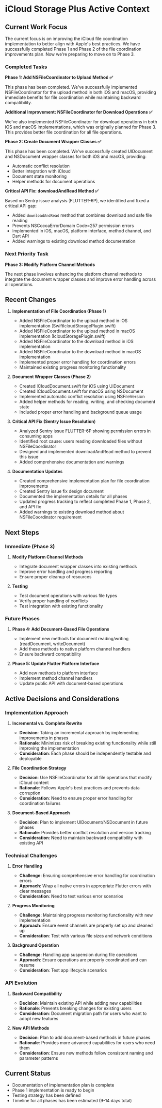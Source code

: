 # iCloud Storage Plus Active Context

## Current Work Focus

The current focus is on improving the iCloud file coordination implementation to better align with Apple's best practices. We have successfully completed Phase 1 and Phase 2 of the file coordination improvements plan. Now we're preparing to move on to Phase 3.

### Completed Tasks

**Phase 1: Add NSFileCoordinator to Upload Method ✅**

This phase has been completed. We've successfully implemented NSFileCoordinator for the upload method in both iOS and macOS, providing immediate benefits for file coordination while maintaining backward compatibility.

**Additional Improvement: NSFileCoordinator for Download Operations ✅**

We've also implemented NSFileCoordinator for download operations in both iOS and macOS implementations, which was originally planned for Phase 3. This provides better file coordination for all file operations.

**Phase 2: Create Document Wrapper Classes ✅**

This phase has been completed. We've successfully created UIDocument and NSDocument wrapper classes for both iOS and macOS, providing:
- Automatic conflict resolution
- Better integration with iCloud
- Document state monitoring
- Helper methods for document operations

**Critical API Fix: downloadAndRead Method ✅**

Based on Sentry issue analysis (FLUTTER-6P), we identified and fixed a critical API gap:
- Added `downloadAndRead` method that combines download and safe file reading
- Prevents NSCocoaErrorDomain Code=257 permission errors
- Implemented in iOS, macOS, platform interface, method channel, and Dart API
- Added warnings to existing download method documentation

### Next Priority Task

**Phase 3: Modify Platform Channel Methods**

The next phase involves enhancing the platform channel methods to integrate the document wrapper classes and improve error handling across all operations.

## Recent Changes

1. **Implementation of File Coordination (Phase 1)**
   - Added NSFileCoordinator to the upload method in iOS implementation (SwiftIcloudStoragePlugin.swift)
   - Added NSFileCoordinator to the upload method in macOS implementation (IcloudStoragePlugin.swift)
   - Added NSFileCoordinator to the download method in iOS implementation
   - Added NSFileCoordinator to the download method in macOS implementation
   - Implemented proper error handling for coordination errors
   - Maintained existing progress monitoring functionality

2. **Document Wrapper Classes (Phase 2)**
   - Created ICloudDocument.swift for iOS using UIDocument
   - Created ICloudDocument.swift for macOS using NSDocument
   - Implemented automatic conflict resolution using NSFileVersion
   - Added helper methods for reading, writing, and checking document state
   - Included proper error handling and background queue usage

3. **Critical API Fix (Sentry Issue Resolution)**
   - Analyzed Sentry issue FLUTTER-6P showing permission errors in consuming apps
   - Identified root cause: users reading downloaded files without NSFileCoordinator
   - Designed and implemented downloadAndRead method to prevent this issue
   - Added comprehensive documentation and warnings

4. **Documentation Updates**
   - Created comprehensive implementation plan for file coordination improvements
   - Created Sentry issue fix design document
   - Documented the implementation details for all phases
   - Updated progress tracking to reflect completed Phase 1, Phase 2, and API fix
   - Added warnings to existing download method about NSFileCoordinator requirement

## Next Steps

### Immediate (Phase 3)

1. **Modify Platform Channel Methods**
   - Integrate document wrapper classes into existing methods
   - Improve error handling and progress reporting
   - Ensure proper cleanup of resources

2. **Testing**
   - Test document operations with various file types
   - Verify proper handling of conflicts
   - Test integration with existing functionality

### Future Phases

1. **Phase 4: Add Document-Based File Operations**
   - Implement new methods for document reading/writing (readDocument, writeDocument)
   - Add these methods to native platform channel handlers
   - Ensure backward compatibility

2. **Phase 5: Update Flutter Platform Interface**
   - Add new methods to platform interface
   - Implement method channel handlers
   - Update public API with document-based operations

## Active Decisions and Considerations

### Implementation Approach

1. **Incremental vs. Complete Rewrite**
   - **Decision**: Taking an incremental approach by implementing improvements in phases
   - **Rationale**: Minimizes risk of breaking existing functionality while still improving the implementation
   - **Consideration**: Each phase should be independently testable and deployable

2. **File Coordination Strategy**
   - **Decision**: Use NSFileCoordinator for all file operations that modify iCloud content
   - **Rationale**: Follows Apple's best practices and prevents data corruption
   - **Consideration**: Need to ensure proper error handling for coordination failures

3. **Document-Based Approach**
   - **Decision**: Plan to implement UIDocument/NSDocument in future phases
   - **Rationale**: Provides better conflict resolution and version tracking
   - **Consideration**: Need to maintain backward compatibility with existing API

### Technical Challenges

1. **Error Handling**
   - **Challenge**: Ensuring comprehensive error handling for coordination errors
   - **Approach**: Wrap all native errors in appropriate Flutter errors with clear messages
   - **Consideration**: Need to test various error scenarios

2. **Progress Monitoring**
   - **Challenge**: Maintaining progress monitoring functionality with new implementation
   - **Approach**: Ensure event channels are properly set up and cleaned up
   - **Consideration**: Test with various file sizes and network conditions

3. **Background Operation**
   - **Challenge**: Handling app suspension during file operations
   - **Approach**: Ensure operations are properly coordinated and can resume
   - **Consideration**: Test app lifecycle scenarios

### API Evolution

1. **Backward Compatibility**
   - **Decision**: Maintain existing API while adding new capabilities
   - **Rationale**: Prevents breaking changes for existing users
   - **Consideration**: Document migration path for users who want to adopt new features

2. **New API Methods**
   - **Decision**: Plan to add document-based methods in future phases
   - **Rationale**: Provides more advanced capabilities for users who need them
   - **Consideration**: Ensure new methods follow consistent naming and parameter patterns

## Current Status

- Documentation of implementation plan is complete
- Phase 1 implementation is ready to begin
- Testing strategy has been defined
- Timeline for all phases has been estimated (9-14 days total)

